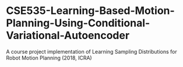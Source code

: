 # CSE535-Learning-Based-Motion-Planning-Using-Conditional-Variational-Autoencoder
A course project implementation of Learning Sampling Distributions for Robot Motion Planning (2018, ICRA)
